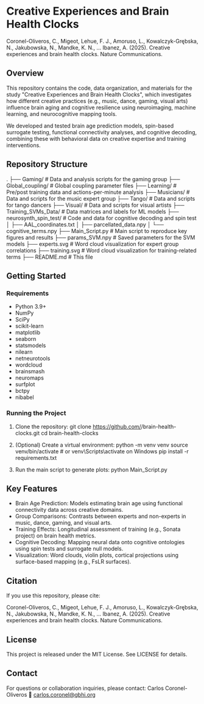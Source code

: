 
Creative Experiences and Brain Health Clocks
===========================================

Coronel-Oliveros, C., Migeot, Lehue, F. J., Amoruso, L., Kowalczyk-Grębska, N., Jakubowska, N., Mandke, K. N., ... Ibanez, A. (2025).
Creative experiences and brain health clocks. Nature Communications.


Overview
--------

This repository contains the code, data organization, and materials for the study "Creative Experiences and Brain Health Clocks", which investigates how different creative practices (e.g., music, dance, gaming, visual arts) influence brain aging and cognitive resilience using neuroimaging, machine learning, and neurocognitive mapping tools.

We developed and tested brain age prediction models, spin-based surrogate testing, functional connectivity analyses, and cognitive decoding, combining these with behavioral data on creative expertise and training interventions.


Repository Structure
--------------------

.
├── Gaming/                  # Data and analysis scripts for the gaming group
├── Global_coupling/        # Global coupling parameter files
├── Learning/               # Pre/post training data and actions-per-minute analysis
├── Musicians/              # Data and scripts for the music expert group
├── Tango/                  # Data and scripts for tango dancers
├── Visual/                 # Data and scripts for visual artists
├── Training_SVMs_Data/     # Data matrices and labels for ML models
├── neurosynth_spin_test/   # Code and data for cognitive decoding and spin test
│   ├── AAL_coordinates.txt
│   ├── parcellated_data.npy
│   └── cognitive_terms.npy
├── Main_Script.py          # Main script to reproduce key figures and results
├── params_SVM.npy          # Saved parameters for the SVM models
├── experts.svg             # Word cloud visualization for expert group correlations
├── training.svg            # Word cloud visualization for training-related terms
├── README.md               # This file


Getting Started
---------------

### Requirements

- Python 3.9+
- NumPy
- SciPy
- scikit-learn
- matplotlib
- seaborn
- statsmodels
- nilearn
- netneurotools
- wordcloud
- brainsmash
- neuromaps
- surfplot
- bctpy
- nibabel

### Running the Project

1. Clone the repository:
   git clone https://github.com/<your-org-or-username>/brain-health-clocks.git
   cd brain-health-clocks

2. (Optional) Create a virtual environment:
   python -m venv venv
   source venv/bin/activate  # or venv\Scripts\activate on Windows
   pip install -r requirements.txt

3. Run the main script to generate plots:
   python Main_Script.py


Key Features
------------

- Brain Age Prediction: Models estimating brain age using functional connectivity data across creative domains.
- Group Comparisons: Contrasts between experts and non-experts in music, dance, gaming, and visual arts.
- Training Effects: Longitudinal assessment of training (e.g., Sonata project) on brain health metrics.
- Cognitive Decoding: Mapping neural data onto cognitive ontologies using spin tests and surrogate null models.
- Visualization: Word clouds, violin plots, cortical projections using surface-based mapping (e.g., FsLR surfaces).


Citation
--------

If you use this repository, please cite:

Coronel-Oliveros, C., Migeot, Lehue, F. J., Amoruso, L., Kowalczyk-Grębska, N., Jakubowska, N., Mandke, K. N., ... Ibanez, A. (2025).
Creative experiences and brain health clocks. Nature Communications.

License
-------

This project is released under the MIT License. See LICENSE for details.


Contact
-------

For questions or collaboration inquiries, please contact:
Carlos Coronel-Oliveros
📧 carlos.coronel@gbhi.org

